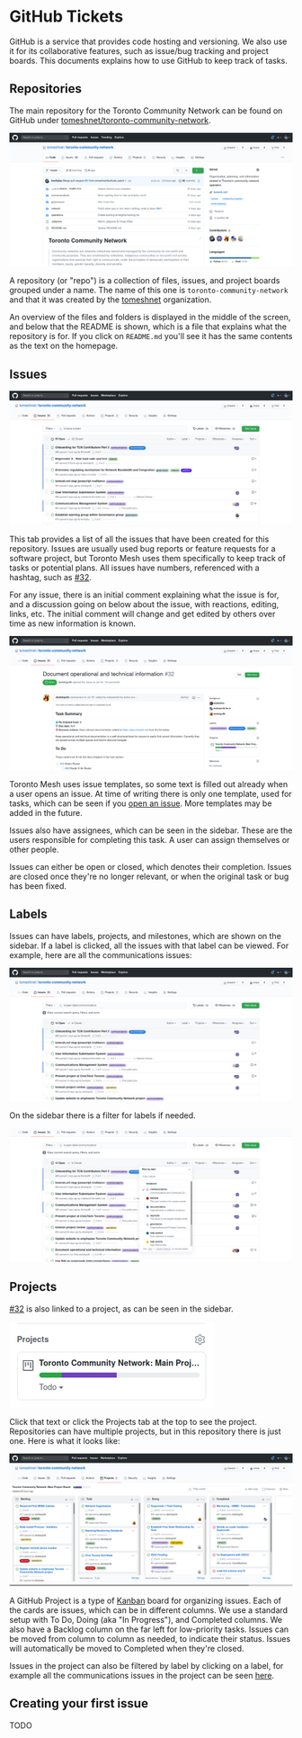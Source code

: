 # GitHub Tickets

GitHub is a service that provides code hosting and versioning. We also use it for its collaborative features, such as issue/bug tracking and project boards. This documents explains how to use GitHub to keep track of tasks.

## Repositories

The main repository for the Toronto Community Network can be found on GitHub under [tomeshnet/toronto-community-network](https://github.com/tomeshnet/toronto-community-network).

![homepage](./images/homepage.png)

A repository (or "repo") is a collection of files, issues, and project boards grouped under a name. The name of this one is `toronto-community-network` and that it was created by the [tomeshnet](https://github.com/tomeshnet) organization.

An overview of the files and folders is displayed in the middle of the screen, and below that the README is shown, which is a file that explains what the repository is for. If you click on `README.md` you'll see it has the same contents as the text on the homepage.

## Issues

![issues](./images/issues.png)

This tab provides a list of all the issues that have been created for this repository. Issues are usually used bug reports or feature requests for a software project, but Toronto Mesh uses them specifically to keep track of tasks or potential plans. All issues have numbers, referenced with a hashtag, such as [#32](https://github.com/tomeshnet/toronto-community-network/issues/32).

For any issue, there is an initial comment explaining what the issue is for, and a discussion going on below about the issue, with reactions, editing, links, etc. The initial comment will change and get edited by others over time as new information is known.

![issue initial comment](./images/issue_initial.png)

Toronto Mesh uses issue templates, so some text is filled out already when a user opens an issue. At time of writing there is only one template, used for tasks, which can be seen if you [open an issue](https://github.com/tomeshnet/toronto-community-network/issues/new?template=task_template.md). More templates may be added in the future.

Issues also have assignees, which can be seen in the sidebar. These are the users responsible for completing this task. A user can assign themselves or other people.

Issues can either be open or closed, which denotes their completion. Issues are closed once they're no longer relevant, or when the original task or bug has been fixed.

## Labels

Issues can have labels, projects, and milestones, which are shown on the sidebar. If a label is clicked, all the issues with that label can be viewed. For example, here are all the communications issues:

![communications issues](./images/issue_comms_label.png)

On the sidebar there is a filter for labels if needed.

![filter labels modal](./images/filter_labels.png)


## Projects

[#32](https://github.com/tomeshnet/toronto-community-network/issues/32) is also linked to a project, as can be seen in the sidebar.

![sidebar project](./images/sidebar_project.png)

Click that text or click the Projects tab at the top to see the project. Repositories can have multiple projects, but in this repository there is just one. Here is what it looks like:

![project view](./images/project.png)

A GitHub Project is a type of [Kanban](https://en.wikipedia.org/wiki/Kanban_%28development%29) board for organizing issues.
Each of the cards are issues, which can be in different columns. We use a standard setup with To Do, Doing (aka "In Progress"), and Completed columns.
We also have a Backlog column on the far left for low-priority tasks. Issues can be moved from column to column as needed, to indicate their status. Issues will automatically be moved to Completed when they're closed.

Issues in the project can also be filtered by label by clicking on a label, for example all the communications issues in the project can be seen [here](https://github.com/tomeshnet/toronto-community-network/projects/1?card_filter_query=label%3Acommunications).


## Creating your first issue

TODO
